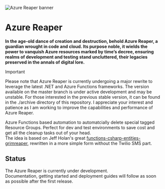![Azure Reaper banner](./assets/reaper_banner.png)

# Azure Reaper

**In the age-old dance of creation and destruction, behold Azure Reaper, a guardian wrought in code and cloud. Its purpose noble, it wields the power to vanquish Azure resources marked by time’s decree, ensuring realms of development and testing stand uncluttered, their legacies preserved in the annals of digital lore.**

> [!IMPORTANT]
> Please note that Azure Reaper is currently undergoing a major rewrite to leverage the latest .NET and Azure Functions frameworks. The version available on the master branch is under active development and may be unstable. For those interested in the previous stable version, it can be found in the ./archive directory of this repository. I appreciate your interest and patience as I am working to improve the capabilities and performance of Azure Reaper.

Azure Functions based automation to automatcially delete special tagged Resource Groups. Perfect for dev and test environments to save cost and get all the cleanup tasks out of your head.  
The idea is based on Jeff Holan's great [functions-csharp-entities-grimreaper](https://github.com/jeffhollan/functions-csharp-entities-grimreaper), rewritten in a more simple form without the Twilio SMS part. 

## Status
The Azure Reaper is currently under development.  
Documentation, getting started and deployment guides will follow as soon as possible after the first release.
